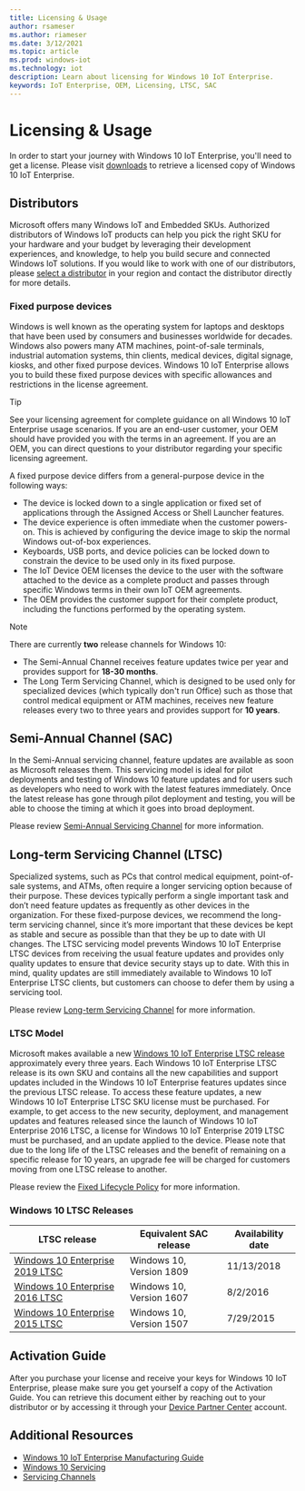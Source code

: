 ```yaml
---
title: Licensing & Usage
author: rsameser
ms.author: riameser
ms.date: 3/12/2021
ms.topic: article
ms.prod: windows-iot
ms.technology: iot
description: Learn about licensing for Windows 10 IoT Enterprise.
keywords: IoT Enterprise, OEM, Licensing, LTSC, SAC
---
```


# Licensing & Usage
In order to start your journey with Windows 10 IoT Enterprise, you'll need to get a license. Please visit [downloads](../Downloads.md) to retrieve a licensed copy of Windows 10 IoT Enterprise.


## Distributors
Microsoft offers many Windows IoT and Embedded SKUs. Authorized distributors of Windows IoT products can help you pick the right SKU for your hardware and your budget by leveraging their development experiences, and knowledge, to help you build secure and connected Windows IoT solutions. If you would like to work with one of our distributors, please [select a distributor](https://aka.ms/IoTDistributorList) in your region and contact the distributor directly for more details.


### Fixed purpose devices
Windows is well known as the operating system for laptops and desktops that have been used by consumers and businesses worldwide for decades. Windows also powers many ATM machines, point-of-sale terminals, industrial automation systems, thin clients, medical devices, digital signage, kiosks, and other fixed purpose devices. Windows 10 IoT Enterprise allows you to build these fixed purpose devices with specific allowances and restrictions in the license agreement.  

> [!TIP]
> See your licensing agreement for complete guidance on all Windows 10 IoT Enterprise usage scenarios. If you are an end-user customer, your OEM should have provided you with the terms in an agreement. If you are an OEM, you can direct questions to your distributor regarding your specific licensing agreement.  

A fixed purpose device differs from a general-purpose device in the following ways:  
* The device is locked down to a single application or fixed set of applications through the Assigned Access or Shell Launcher features.  
* The device experience is often immediate when the customer powers-on. This is achieved by configuring the device image to skip the normal Windows out-of-box experiences.
* Keyboards, USB ports, and device policies can be locked down to constrain the device to be used only in its fixed purpose.  
* The IoT Device OEM licenses the device to the user with the software attached to the device as a complete product and passes through specific Windows terms in their own IoT OEM agreements.
* The OEM provides the customer support for their complete product, including the functions performed by the operating system.


> [!NOTE]
>
> There are currently **two** release channels for Windows 10:
> * The Semi-Annual Channel receives feature updates twice per year and provides support for **18-30 months**.
> * The Long Term Servicing Channel, which is designed to be used only for specialized devices (which typically don't run Office) such as those that control medical equipment or ATM machines, receives new feature releases every two to three years and provides support for **10 years**.


## Semi-Annual Channel (SAC)
In the Semi-Annual servicing channel, feature updates are available as soon as Microsoft releases them. This servicing model is ideal for pilot deployments and testing of Windows 10 feature updates and for users such as developers who need to work with the latest features immediately. Once the latest release has gone through pilot deployment and testing, you will be able to choose the timing at which it goes into broad deployment.

Please review [Semi-Annual Servicing Channel](https://docs.microsoft.com/windows/deployment/update/waas-overview#semi-annual-channel) for more information.


## Long-term Servicing Channel (LTSC)
Specialized systems, such as PCs that control medical equipment, point-of-sale systems, and ATMs, often require a longer servicing option because of their purpose. These devices typically perform a single important task and don’t need feature updates as frequently as other devices in the organization. For these fixed-purpose devices, we recommend the long-term servicing channel, since it’s more important that these devices be kept as stable and secure as possible than that they be up to date with UI changes. The LTSC servicing model prevents Windows 10 IoT Enterprise LTSC devices from receiving the usual feature updates and provides only quality updates to ensure that device security stays up to date. With this in mind, quality updates are still immediately available to Windows 10 IoT Enterprise LTSC clients, but customers can choose to defer them by using a servicing tool.

Please review [Long-term Servicing Channel](https://docs.microsoft.com/windows/deployment/update/waas-overview#long-term-servicing-channel) for more information.


### LTSC Model
Microsoft makes available a new [Windows 10 IoT Enterprise LTSC release](https://docs.microsoft.com/lifecycle/products/?terms=Windows%2010%20IoT%20Enterprise) approximately every three years. Each Windows 10 IoT Enterprise LTSC release is its own SKU and contains all the new capabilities and support updates included in the Windows 10 IoT Enterprise features updates since the previous LTSC release. To access these feature updates, a new Windows 10 IoT Enterprise LTSC SKU license must be purchased. For example, to get access to the new security, deployment, and management updates and features released since the launch of Windows 10 IoT Enterprise 2016 LTSC, a license for Windows 10 IoT Enterprise 2019 LTSC must be purchased, and an update applied to the device. Please note that due to the long life of the LTSC releases and the benefit of remaining on a specific release for 10 years, an upgrade fee will be charged for customers moving from one LTSC release to another.

Please review the [Fixed Lifecycle Policy](https://docs.microsoft.com/lifecycle/policies/fixed) for more information.


### Windows 10 LTSC Releases
| LTSC release | Equivalent SAC release | Availability date |
| --- | --- | --- |
| [Windows 10 Enterprise 2019 LTSC](https://docs.microsoft.com/windows/whats-new/ltsc/whats-new-windows-10-2019)  | Windows 10, Version 1809 | 11/13/2018 |
| [Windows 10 Enterprise 2016 LTSC](https://docs.microsoft.com/windows/whats-new/ltsc/whats-new-windows-10-2016)  | Windows 10, Version 1607 | 8/2/2016 |
| [Windows 10 Enterprise 2015 LTSC](https://docs.microsoft.com/windows/whats-new/ltsc/whats-new-windows-10-2015)  | Windows 10, Version 1507 | 7/29/2015 |


## Activation Guide
After you purchase your license and receive your keys for Windows 10 IoT Enterprise, please make sure you get yourself a copy of the Activation Guide.
You can retrieve this document either by reaching out to your distributor or by accessing it through your [Device Partner Center](https://devicepartner.microsoft.com) account.


## Additional Resources
* [Windows 10 IoT Enterprise Manufacturing Guide](https://docs.microsoft.com/windows-hardware/manufacture/desktop/iot-ent-overview)
* [Windows 10 Servicing](https://docs.microsoft.com/windows/deployment/update/waas-overview#servicing)
* [Servicing Channels](https://docs.microsoft.com/windows/deployment/update/waas-overview#servicing-channels)
